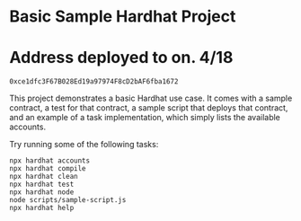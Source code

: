 # Basic Sample Hardhat Project

# Address deployed to on. 4/18

```
0xce1dfc3F67B028Ed19a97974F8cD2bAF6fba1672
```

This project demonstrates a basic Hardhat use case. It comes with a sample contract, a test for that contract, a sample script that deploys that contract, and an example of a task implementation, which simply lists the available accounts.

Try running some of the following tasks:

```shell
npx hardhat accounts
npx hardhat compile
npx hardhat clean
npx hardhat test
npx hardhat node
node scripts/sample-script.js
npx hardhat help
```
